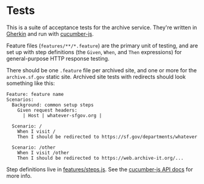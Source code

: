 # Tests

This is a suite of acceptance tests for the archive service. They're written in [Gherkin] and run with [cucumber-js].

Feature files (`features/**/*.feature`) are the primary unit of testing, and are set up with step definitions (the `Given`, `When`, and `Then` expressions) for general-purpose HTTP response testing.

There should be one `.feature` file per archived site, and one or more for the `archive.sf.gov` static site. Archived site tests with redirects should look something like this:

```feature
Feature: feature name
Scenarios:
  Background: common setup steps
    Given request headers:
      | Host | whatever-sfgov.org |

  Scenario: /
    When I visit /
    Then I should be redirected to https://sf.gov/departments/whatever

  Scenario: /other
    When I visit /other
    Then I should be redirected to https://web.archive-it.org/...
```

Step definitions live in [features/steps.js](./features/steps.js). See the [cucumber-js API docs](https://github.com/cucumber/cucumber-js/blob/main/docs/support_files/api_reference.md#api-reference) for more info.

[gherkin]: https://cucumber.io/docs/gherkin/reference/
[cucumber-js]: https://github.com/cucumber/cucumber-js